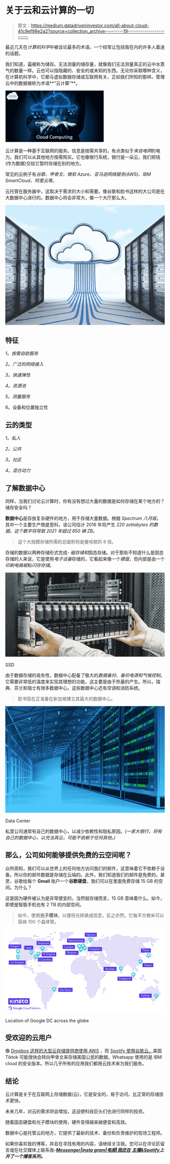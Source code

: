 # 关于云和云计算的一切

> 原文：<https://medium.datadriveninvestor.com/all-about-cloud-41c9ef98e2a2?source=collection_archive---------19----------------------->

最近几天在*计算机科学*中被谈论最多的术语。一个经常让包括我在内的许多人着迷的话题。

我们知道，**云**被称为储存。无法测量的储存量，就像我们无法测量真正的云中水蒸气的数量一样。云也可以指隐藏的、安全的或未知的东西。无论你采取哪种含义，在计算机科学中，它都与虚拟数据存储或互联网有关，正如我们所知的那样。管理云中的数据被称为术语**“云计算”**。

![](img/cc339273345039fd73a8771260f925e7.png)

云计算是一种基于互联网的服务。信息是按需共享的，有点类似于*来自电网*的电力。我们可以从其他地方按需购买。它也像银行系统，银行是一朵云，我们把钱(作为数据)交给它暂时存储在别的地方。

常见的云例子有*谷歌、甲骨文、微软 Azure、亚马逊网络服务(AWS)、IBM SmartCloud、阿里云等。*

云托管在服务器中，这取决于需求的大小和需要。像谷歌和脸书这样的大公司是在大数据中心进行的。数据中心将会非常大，像一个大厅那么大。

![](img/4e56ceb5301ad5ec66f92e9fb3a6ca6a.png)

## 特征

*1。按需自助服务*

*2。广泛的网络接入*

*3。快速弹性*

*4。资源池*

*5。测量服务*

6。设备和位置独立性

## 云的类型

*1。私人*

*2。公共*

*3。社区*

*4。混合动力*

## 了解数据中心

同样，当我们讨论云计算时，你有没有想过大量的数据是如何存储在某个地方的？储存安全吗？

**数据中心**是存放复杂硬件的地方，用于存储大量数据。根据 *Spectrum 八月版*，其中一个主要生产商是思科，该公司估计 2016 年将产生 *220 zettabytes 的数据。这个数字将导致 2021 年超过 850 辆 ZB。*

> 这个大规模存储所需的总面积将是曼哈顿的 8 倍。

存储的数据以两种存储形式完成- *磁存储和*固态存储。对于那些不知道什么是固态存储的人来说，它是使用*电子设备*存储的，它看起来像一个*硬盘*，但内部是由一个*印刷电路板*和*闪存存储*。

![](img/cc0e808a4c9430b82bec39f51f615c7b.png)

SSD

由于数据存储的易失性，数据中心配备了极大的*数据备份、备份电源和气候控制*。它需要非常低的温度来实现其理想的功能，这主要是由于热量的产生。所以，瑞典、芬兰和瑞士有很多数据中心。这些数据中心还有空调和消防系统。

> 脸书现在正准备在新加坡建立其最大的数据中心。

![](img/cc2e77d8113555d16e8a3bb317b21be8.png)

Data Center

私营公司通常有自己的数据中心，以减少依赖性和隐私原因。*(一家大银行，将有自己的数据中心，以充当其云，可能不依赖于任何其他。)*

## 那么，公司如何能够提供免费的云空间呢？

众所周知，我们可以从世界上的任何地方访问我们的邮件，这意味着它不依赖于设备。所以你的邮件数据是存储在云端的。此外，我们知道我们的邮件是免费的。甚至，谷歌给每个 **Gmail** 账户一个**谷歌硬盘**，我们可以在里面免费存储 15 GB 的空间。为什么？

这是因为硬件被认为是非常便宜的，当然就存储而言，15 GB 意味着什么。如今，即使是智能手机也有 2 TB 的内部空间。

> 如今，使用**光子模块**，以便将光转换成信息，反之亦然。它每平方微米可以容纳 100 个晶体管。

![](img/8ff7d74afd025bac6c1095969039cb86.png)

Location of Google DC across the globe

## 受欢迎的云用户

像 [Dropbox 这样的大型云存储提供商使用 AWS](https://www.bmc.com/blogs/dropbox-aws/#:~:text=Dropbox%20still%20uses%20AWS,maintains%20a%20relationship%20with%20Amazon.) ，而 [Spotify 使用谷歌云。](https://www.zdnet.com/article/with-spotify-google-cloud-platform-gets-its-anchor-all-in-customer/#:~:text=Spotify%2C%20which%20is%20selling%20its,Amazon%20Web%20Services%2DNetflix%20relationship.)美国 Tiktok 可能很快会转向甲骨文来存储美国公民的数据。Whatsapp 使用的是 IBM cloud 的安全版本。所以几乎所有的应用我们都用云技术来为我们服务。

## 结论

云计算是关于在互联网上存储数据(云)，它是安全的，易于访问，比正常的存储技术更快。

未来几年，对云的需求将会增加，这迫使科技巨头们也进行同样的投资。

随着固态硬盘和光子模块的使用，硬件变得越来越便宜和高效。

数据中心是托管云的地方，它提供了最新的技术、备份和负责维护的现场工程师。

如果你喜欢我的博客，并且在寻找有用的内容，请继续关注我。您可以在评论区留言或在社交媒体上联系我-[***Messenger***](https://www.messenger.com/t/jairam.rprabhu.9)***|***[***insta gram***](https://www.instagram.com/jairam_r_prabhu/)***|***[***电报***](https://t.me/jokjrp)**|**[***我还在***](https://www.quora.com/profile/Jairam-R-Prabhu) [***主播&Spotify***](https://anchor.fm/jairam-r-prabhu)***上开了一个播客系列。***